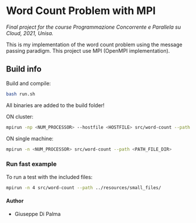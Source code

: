 # Word Count Problem with MPI

*Final project for the course Programmazione Concorrente e Parallela su Cloud, 2021, Unisa.*

This is my implementation of the word count problem using the message passing paradigm. This project use MPI (OpenMPI implementation).

## Build info

Build and compile:

```bash
bash run.sh
```

All binaries are added to the build folder!

ON cluster:

```bash
mpirun -np <NUM_PROCESSOR> --hostfile <HOSTFILE> src/word-count --path <PATH_FILE_DIR>
```

ON single machine:

```bash
mpirun -n <NUM_PROCESSOR> src/word-count --path <PATH_FILE_DIR>
```

### Run fast example

To run a test with the included files:

```bash
mpirun -n 4 src/word-count --path ../resources/small_files/
```

#### Author

- Giuseppe Di Palma
